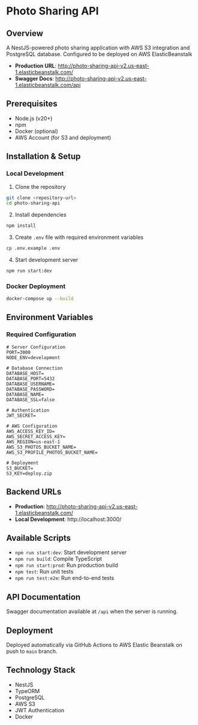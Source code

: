 # Photo Sharing API

## Overview
A NestJS-powered photo sharing application with AWS S3 integration and PostgreSQL database. Configured to be deployed on AWS ElasticBeanstalk

- **Production URL**: http://photo-sharing-api-v2.us-east-1.elasticbeanstalk.com/
- **Swagger Docs**: http://photo-sharing-api-v2.us-east-1.elasticbeanstalk.com/api

## Prerequisites
- Node.js (v20+)
- npm
- Docker (optional)
- AWS Account (for S3 and deployment)

## Installation & Setup

### Local Development
1. Clone the repository
```bash
git clone <repository-url>
cd photo-sharing-api
```

2. Install dependencies
```bash
npm install
```

3. Create `.env` file with required environment variables
```bash
cp .env.example .env
```

4. Start development server
```bash
npm run start:dev
```

### Docker Deployment
```bash
docker-compose up --build
```

## Environment Variables

### Required Configuration
```
# Server Configuration
PORT=3000
NODE_ENV=development

# Database Connection
DATABASE_HOST=
DATABASE_PORT=5432
DATABASE_USERNAME=
DATABASE_PASSWORD=
DATABASE_NAME=
DATABASE_SSL=false

# Authentication
JWT_SECRET=

# AWS Configuration
AWS_ACCESS_KEY_ID=
AWS_SECRET_ACCESS_KEY=
AWS_REGION=us-east-1
AWS_S3_PHOTOS_BUCKET_NAME=
AWS_S3_PROFILE_PHOTOS_BUCKET_NAME=

# Deployment
S3_BUCKET=
S3_KEY=deploy.zip
```

## Backend URLs
- **Production**: http://photo-sharing-api-v2.us-east-1.elasticbeanstalk.com/
- **Local Development**: http://localhost:3000/

## Available Scripts
- `npm run start:dev`: Start development server
- `npm run build`: Compile TypeScript
- `npm run start:prod`: Run production build
- `npm test`: Run unit tests
- `npm run test:e2e`: Run end-to-end tests

## API Documentation
Swagger documentation available at `/api` when the server is running.

## Deployment
Deployed automatically via GitHub Actions to AWS Elastic Beanstalk on push to `main` branch.

## Technology Stack
- NestJS
- TypeORM
- PostgreSQL
- AWS S3
- JWT Authentication
- Docker


